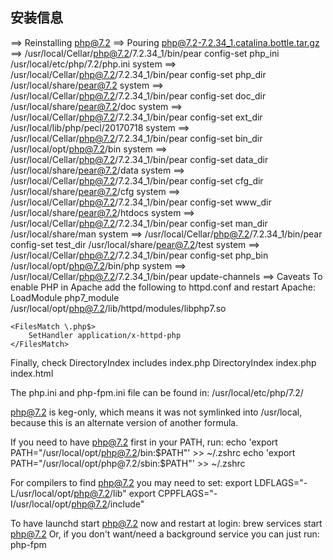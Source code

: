 
## 安装信息
==> Reinstalling php@7.2
==> Pouring php@7.2-7.2.34_1.catalina.bottle.tar.gz
==> /usr/local/Cellar/php@7.2/7.2.34_1/bin/pear config-set php_ini /usr/local/etc/php/7.2/php.ini system
==> /usr/local/Cellar/php@7.2/7.2.34_1/bin/pear config-set php_dir /usr/local/share/pear@7.2 system
==> /usr/local/Cellar/php@7.2/7.2.34_1/bin/pear config-set doc_dir /usr/local/share/pear@7.2/doc system
==> /usr/local/Cellar/php@7.2/7.2.34_1/bin/pear config-set ext_dir /usr/local/lib/php/pecl/20170718 system
==> /usr/local/Cellar/php@7.2/7.2.34_1/bin/pear config-set bin_dir /usr/local/opt/php@7.2/bin system
==> /usr/local/Cellar/php@7.2/7.2.34_1/bin/pear config-set data_dir /usr/local/share/pear@7.2/data system
==> /usr/local/Cellar/php@7.2/7.2.34_1/bin/pear config-set cfg_dir /usr/local/share/pear@7.2/cfg system
==> /usr/local/Cellar/php@7.2/7.2.34_1/bin/pear config-set www_dir /usr/local/share/pear@7.2/htdocs system
==> /usr/local/Cellar/php@7.2/7.2.34_1/bin/pear config-set man_dir /usr/local/share/man system
==> /usr/local/Cellar/php@7.2/7.2.34_1/bin/pear config-set test_dir /usr/local/share/pear@7.2/test system
==> /usr/local/Cellar/php@7.2/7.2.34_1/bin/pear config-set php_bin /usr/local/opt/php@7.2/bin/php system
==> /usr/local/Cellar/php@7.2/7.2.34_1/bin/pear update-channels
==> Caveats
To enable PHP in Apache add the following to httpd.conf and restart Apache:
    LoadModule php7_module /usr/local/opt/php@7.2/lib/httpd/modules/libphp7.so

    <FilesMatch \.php$>
        SetHandler application/x-httpd-php
    </FilesMatch>

Finally, check DirectoryIndex includes index.php
    DirectoryIndex index.php index.html

The php.ini and php-fpm.ini file can be found in:
    /usr/local/etc/php/7.2/

php@7.2 is keg-only, which means it was not symlinked into /usr/local,
because this is an alternate version of another formula.

If you need to have php@7.2 first in your PATH, run:
  echo 'export PATH="/usr/local/opt/php@7.2/bin:$PATH"' >> ~/.zshrc
  echo 'export PATH="/usr/local/opt/php@7.2/sbin:$PATH"' >> ~/.zshrc

For compilers to find php@7.2 you may need to set:
  export LDFLAGS="-L/usr/local/opt/php@7.2/lib"
  export CPPFLAGS="-I/usr/local/opt/php@7.2/include"


To have launchd start php@7.2 now and restart at login:
  brew services start php@7.2
Or, if you don't want/need a background service you can just run:
  php-fpm